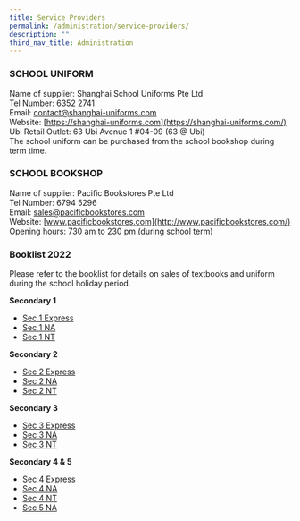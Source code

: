 ```yaml
---
title: Service Providers
permalink: /administration/service-providers/
description: ""
third_nav_title: Administration
---
```


### SCHOOL UNIFORM 
Name of supplier: Shanghai School Uniforms Pte Ltd <br> 
Tel Number: 6352 2741  <br>
Email: [contact@shanghai-uniforms.com](mailto:contact@shanghai-uniforms.com)  <br>
Website: [https://shanghai-uniforms.com](https://shanghai-uniforms.com/)  <br>
Ubi Retail Outlet: 63 Ubi Avenue 1 #04-09 (63 @ Ubi)   <br>
The school uniform can be purchased from the school bookshop during term time.

### **SCHOOL BOOKSHOP**  

Name of supplier: Pacific Bookstores Pte Ltd <br>
Tel Number: 6794 5296 <br>
Email: [sales@pacificbookstores.com](mailto:sales@pacificbookstores.com) <br>
Website: [www.pacificbookstores.com](http://www.pacificbookstores.com/) <br>
Opening hours: 730 am to 230 pm (during school term)

### Booklist 2022
Please refer to the booklist for details on sales of textbooks and uniform during the school holiday period.


**Secondary 1**
* [Sec 1 Express](/files/WWSS%202022%20S1EXP.pdf)
* [Sec 1 NA](/files/WWSS%202022%20S1NA.pdf)
* [Sec 1 NT](/files/WWSS%202022%20S1NT.pdf)

**Secondary 2**
* [Sec 2 Express](/files/WWSS%202022%20S2E.pdf)
* [Sec 2 NA](/files/WWSS%202022%20S2NA.pdf)
* [Sec 2 NT](/files/WWSS%202022%20S2NT.pdf)

**Secondary 3**
* [Sec 3 Express](/files/WWSS%202022%20S3E.pdf)
* [Sec 3 NA](/files/WWSS%202022%20S3NA.pdf)
* [Sec 3 NT](/files/WWSS%202022%20S3NT.pdf)

**Secondary 4 & 5**
* [Sec 4 Express](/files/WWSS%202022%20S4E.pdf)
* [Sec 4 NA](/files/WWSS%202022%20S4NA.pdf)
* [Sec 4 NT](/files/WWSS%202022%20S4NT.pdf)
* [Sec 5 NA](/files/WWSS%202022%20S5NA.pdf)